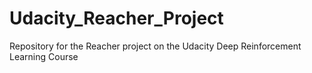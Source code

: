 # Udacity_Reacher_Project
Repository for the Reacher project on the Udacity Deep Reinforcement Learning Course
